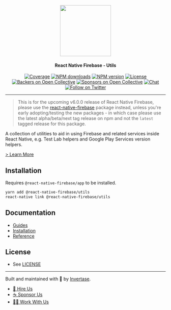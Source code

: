 <p align="center">
  <a href="https://invertase.io/oss/react-native-firebase">
    <img width="160px" src="https://i.imgur.com/JIyBtKW.png"><br/>
  </a>
  <h4 align="center">React Native Firebase - Utils</h2>
</p>

<p align="center">
  <a href="https://api.rnfirebase.io/coverage/utils/detail"><img src="https://api.rnfirebase.io/coverage/utils/badge?style=flat-square" alt="Coverage"></a>
  <a href="https://www.npmjs.com/package/@react-native-firebase/utils"><img src="https://img.shields.io/npm/dm/@react-native-firebase/utils.svg?style=flat-square" alt="NPM downloads"></a>
  <a href="https://www.npmjs.com/package/@react-native-firebase/utils"><img src="https://img.shields.io/npm/v/@react-native-firebase/utils.svg?style=flat-square" alt="NPM version"></a>
  <a href="/LICENSE"><img src="https://img.shields.io/npm/l/react-native-firebase.svg?style=flat-square" alt="License"></a>
  <a href="#backers"><img src="https://opencollective.com/react-native-firebase/backers/badge.svg?style=flat-square" alt="Backers on Open Collective"></a>
  <a href="#sponsors"><img src="https://opencollective.com/react-native-firebase/sponsors/badge.svg?style=flat-square" alt="Sponsors on Open Collective"></a>
  <a href="https://discord.gg/C9aK28N"><img src="https://img.shields.io/discord/295953187817521152.svg?logo=discord&style=flat-square&colorA=7289da&label=discord" alt="Chat"></a>
  <a href="https://twitter.com/rnfirebase"><img src="https://img.shields.io/twitter/follow/rnfirebase.svg?style=social&label=Follow" alt="Follow on Twitter"></a>
</p>

----

> This is for the upcoming v6.0.0 release of React Native Firebase, please use the [react-native-firebase](https://www.npmjs.com/package/react-native-firebase) package instead, unless you're early adopting/testing the new packages - in which case please use the latest alpha/beta/next tag release on npm and not the `latest` tagged release for this package.

A collection of utilities to aid in using Firebase and related services inside React Native, e.g. Test Lab helpers and Google Play Services version helpers.

[> Learn More](https://firebase.google.com/products/utils/)

## Installation

Requires `@react-native-firebase/app` to be installed.

```bash
yarn add @react-native-firebase/utils
react-native link @react-native-firebase/utils
```

## Documentation

 - [Guides](https://invertase.io/oss/react-native-firebase/guides?tags=utils)
 - [Installation](https://invertase.io/oss/react-native-firebase/v6/utils)
 - [Reference](https://invertase.io/oss/react-native-firebase/v6/utils/reference)

## License

- See [LICENSE](/LICENSE)

----

Built and maintained with 💛 by [Invertase](https://invertase.io). 

- [💼 Hire Us](https://invertase.io/hire-us)
- [☕️ Sponsor Us](https://opencollective.com/react-native-firebase)
- [👩‍💻 Work With Us](https://invertase.io/jobs)
